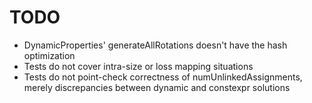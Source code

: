 # TODO

- DynamicProperties' generateAllRotations doesn't have the hash optimization
- Tests do not cover intra-size or loss mapping situations
- Tests do not point-check correctness of numUnlinkedAssignments, merely
  discrepancies between dynamic and constexpr solutions

